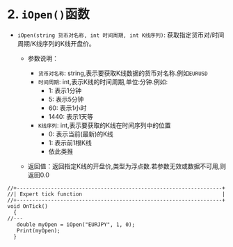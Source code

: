 # 2. `iOpen()`函数

- `iOpen(string 货币对名称, int 时间周期, int K线序列)`: 获取指定货币对/时间周期/K线序列的K线开盘价。

  - 参数说明：
    - `货币对名称`: string,表示要获取K线数据的货币对名称.例如`EURUSD`
    - `时间周期`: int,表示K线的时间周期,单位:分钟.例如:
      - 1: 表示1分钟
      - 5: 表示5分钟
      - 60: 表示1小时
      - 1440: 表示1天等
    - `K线序列`: int,表示要获取的K线在时间序列中的位置
      - 0: 表示当前(最新)的K线
      - 1: 表示前1根K线
      - 依此类推

  - 返回值：返回指定K线的开盘价,类型为浮点数.若参数无效或数据不可用,则返回0.0

```mq4
//+------------------------------------------------------------------+
//| Expert tick function                                             |
//+------------------------------------------------------------------+
void OnTick()
  {
//---
   double myOpen = iOpen("EURJPY", 1, 0);
   Print(myOpen);
  }
```